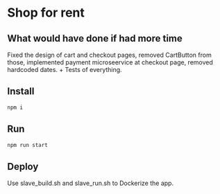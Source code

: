 # Shop for rent

## What would have done if had more time

Fixed the design of cart and checkout pages, removed CartButton from those, implemented payment microseervice at
checkout page, removed hardcoded dates. + Tests of everything.

## Install

```bash
npm i
```

## Run

```bash
npm run start
```

## Deploy

Use slave_build.sh and slave_run.sh to Dockerize the app.
